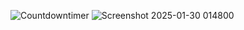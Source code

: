 ![Countdowntimer](https://github.com/user-attachments/assets/8740c92a-7a43-490d-953f-4ccc53c25fa9)
![Screenshot 2025-01-30 014800](https://github.com/user-attachments/assets/d6bcad58-0d1e-4b78-861c-67dab7bbc932)
